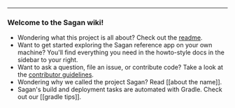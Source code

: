 ----

### Welcome to the Sagan wiki!

 - Wondering what this project is all about? Check out the [readme](https://github.com/spring-io/sagan/).
 - Want to get started exploring the Sagan reference app on your own machine? You'll find everything you need in the howto-style docs in the sidebar to your right.
 - Want to ask a question, file an issue, or contribute code? Take a look at the [contributor guidelines](https://github.com/spring-io/sagan/blob/master/CONTRIBUTING.md).
 - Wondering why we called the project Sagan? Read [[about the name]].
 - Sagan's build and deployment tasks are automated with Gradle. Check out our [[gradle tips]].

